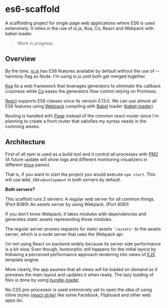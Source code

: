 # es6-scaffold
A scaffolding project for single page web applications where ES6 is used extensively. It relies in the use of io.js, Koa, Co, React and Webpack with babel-loader.

> Work in progress.

## Overview

By the time, [io.js](https://iojs.org) has ES6 features available by default without the use of --harmony flag as Node. I'm using io.js until both get merged together.

[Koa](koajs.com) its a web framework that leverages generators to eliminate the callback craziness while [Co](https://github.com/tj/co) eases the generators flow control relying on Promises.

[React](https://facebook.github.io/react/) supports ES6 classes since its version 0.13.0. We can use almost all ES6 features using [Webpack](http://webpack.github.io/) compiling with [Babel](https://babeljs.io/) loader ([babel-loader](https://github.com/babel/babel-loader)).

Routing is handled with [Page](https://visionmedia.github.io/page.js/) instead of the common react-router since I'm planning to create a front router that satisfies my syntax needs in the comming weeks.

## Architecture

First of all npm is used as a build tool and it control all processes with [PM2](https://github.com/Unitech/pm2) (A future update will show logs and different monitoring visualizers in different [tmux](http://tmux.sourceforge.net/) panes).

That is, if you want to start the project you would execute `npm start`. This will use `NODE_ENV=development` in both servers by default.

**Both servers?**

This scaffold runs 2 servers:
A regular web server for all common things. (Port 8080)
An assets server by using Webpack. (Port 8081)

If you don’t know Webpack, it takes modules with dependencies and generates static assets representing those modules.

The regular server proxies requests for static assets `’/assets'` to the assets server, which is a node server that uses the Webpack api.

I’m not using React on backend widely because its server side performance is a bit slow. Even though, Isomorphic still happens for the initial layout by following a perceived performance approach rendering into views of [EJS](https://github.com/tj/ejs) template engine.

More clearly, the app asumes that all views will be loaded on demand so it previews the main layout and updates it when ready. The lazy loading of files is done by using [bundle-loader](https://github.com/webpack/bundle-loader).

No CSS pre-processor is used extensively yet to open the idea of using inline styles ([react-style](https://github.com/js-next/react-style)) like some Facebook, Flipboard and other web apps do.
